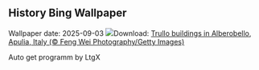 ## History Bing Wallpaper
Wallpaper date: 2025-09-03
![](https://www.bing.com/th?id=OHR.TrulliHouses_EN-IN4494179096_UHD.jpg&w=1000)Download: [Trullo buildings in Alberobello, Apulia, Italy (© Feng Wei Photography/Getty Images)](https://www.bing.com/th?id=OHR.TrulliHouses_EN-IN4494179096_UHD.jpg)

Auto get programm by LtgX
